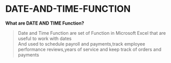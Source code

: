 # DATE-AND-TIME-FUNCTION

<b> What are DATE AND TIME Function?</b><br>
>Date and Time Function are set of Function in Microsoft Excel that are useful to work with dates<br>
>And used to schedule payroll and payments,track employee performance reviews,years of service and keep track of orders and payments<br>
